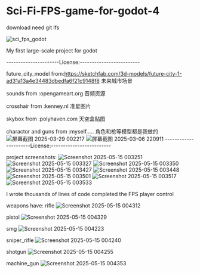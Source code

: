 # Sci-Fi-FPS-game-for-godot-4

download need git lfs

![sci_fps_godot](https://github.com/user-attachments/assets/655b7313-229b-4efd-ba76-1ef5fab00746)


My first large-scale project for godot


----------------------License:-------------------------

future_city_model from:https://sketchfab.com/3d-models/future-city-1-ad31a13a4e34483dbedfa6f21c9148f8
未来城市场景


sounds from :opengameart.org
音频资源


crosshair from :kenney.nl
准星图片




skybox from :polyhaven.com
天空盒贴图



charactor and guns from :myself.....
角色和枪等模型都是我做的
![屏幕截图 2025-03-29 002217](https://github.com/user-attachments/assets/01b0d6be-6def-443d-a3ed-77d7b6d15c97)
![屏幕截图 2025-03-06 220911](https://github.com/user-attachments/assets/de71cbcf-18e9-4096-873e-2f38860afee8)
----------------------License:-------------------------

project screenshots:
![Screenshot 2025-05-15 003251](https://github.com/user-attachments/assets/0dbe5d9d-8e7d-4c14-be01-62b6bc5be7e6)
![Screenshot 2025-05-15 003327](https://github.com/user-attachments/assets/51ea5bf8-fe2a-4fcd-aa99-7c9d0082858a)
![Screenshot 2025-05-15 003350](https://github.com/user-attachments/assets/f30b86b2-0aca-423a-a73c-210bed4dacf1)
![Screenshot 2025-05-15 003427](https://github.com/user-attachments/assets/c1da2a3a-2028-424d-9a7b-a3c3be0d5e47)
![Screenshot 2025-05-15 003448](https://github.com/user-attachments/assets/0ba0384e-2b0b-4a7c-a9b2-b865f189160a)
![Screenshot 2025-05-15 003501](https://github.com/user-attachments/assets/2d5b9750-212b-42a6-9b43-4409431c758c)
![Screenshot 2025-05-15 003517](https://github.com/user-attachments/assets/6c1f7d18-d869-419d-91f5-52bbeef1d2d6)
![Screenshot 2025-05-15 003533](https://github.com/user-attachments/assets/083dd483-099e-496e-baf6-e226bad6774b)




I wrote thousands of lines of code completed the FPS player control

weapons have:
rifle
![Screenshot 2025-05-15 004312](https://github.com/user-attachments/assets/6566aacb-bfa0-4ce0-9fe9-9e11081aa9f6)


pistol
![Screenshot 2025-05-15 004329](https://github.com/user-attachments/assets/7bf21adb-2761-45ad-b0fb-f596c36778ca)


smg
![Screenshot 2025-05-15 004223](https://github.com/user-attachments/assets/9b62be9b-b778-42e2-8113-73da15e88fd8)


sniper_rifle
![Screenshot 2025-05-15 004240](https://github.com/user-attachments/assets/0e71b374-3613-4525-9cab-3e4615ff7431)


shotgun
![Screenshot 2025-05-15 004255](https://github.com/user-attachments/assets/9c4ec004-856a-4081-b665-43e576470762)


machine_gun
![Screenshot 2025-05-15 004353](https://github.com/user-attachments/assets/0ce6ba1a-0f45-4fad-b967-9a1bba181bc5)






